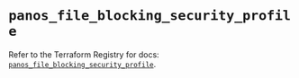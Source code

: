 # `panos_file_blocking_security_profile`

Refer to the Terraform Registry for docs: [`panos_file_blocking_security_profile`](https://registry.terraform.io/providers/paloaltonetworks/panos/2.0.5/docs/resources/file_blocking_security_profile).
